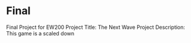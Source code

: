 # Final
Final Project for EW200
Project Title: The Next Wave
Project Description: This game is a scaled down 
